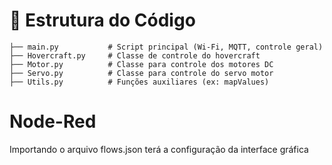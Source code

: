 # 📂 Estrutura do Código
```plaintext
├── main.py           # Script principal (Wi-Fi, MQTT, controle geral)
├── Hovercraft.py     # Classe de controle do hovercraft
├── Motor.py          # Classe para controle dos motores DC
├── Servo.py          # Classe para controle do servo motor
├── Utils.py          # Funções auxiliares (ex: mapValues)
```

# Node-Red 
Importando o arquivo flows.json terá a configuração da interface gráfica